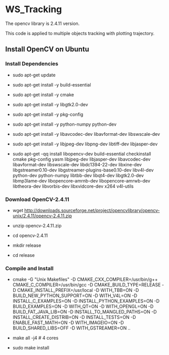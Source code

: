 # WS_Tracking

The opencv library is 2.4.11 version.

This code is applied to multiple objects tracking with plotting trajectory.



## Install OpenCV on Ubuntu

### Install Dependencies

* sudo apt-get update

* sudo apt-get install -y build-essential

* sudo apt-get install -y cmake

* sudo apt-get install -y libgtk2.0-dev

* sudo apt-get install -y pkg-config

* sudo apt-get install -y python-numpy python-dev

* sudo apt-get install -y libavcodec-dev libavformat-dev libswscale-dev

* sudo apt-get install -y libjpeg-dev libpng-dev libtiff-dev libjasper-dev
 
* sudo apt-get -qq install libopencv-dev build-essential checkinstall cmake pkg-config yasm libjpeg-dev libjasper-dev libavcodec-dev libavformat-dev libswscale-dev libdc1394-22-dev libxine-dev libgstreamer0.10-dev libgstreamer-plugins-base0.10-dev libv4l-dev python-dev python-numpy libtbb-dev libqt4-dev libgtk2.0-dev libmp3lame-dev libopencore-amrnb-dev libopencore-amrwb-dev libtheora-dev libvorbis-dev libxvidcore-dev x264 v4l-utils
 
### Download OpenCV-2.4.11

* wget http://downloads.sourceforge.net/project/opencvlibrary/opencv-unix/2.4.11/opencv-2.4.11.zip

* unzip opencv-2.4.11.zip

* cd opencv-2.4.11

* mkdir release

* cd release
 
### Compile and Install

* cmake -G "Unix Makefiles" -D CMAKE_CXX_COMPILER=/usr/bin/g++ CMAKE_C_COMPILER=/usr/bin/gcc -D CMAKE_BUILD_TYPE=RELEASE -D CMAKE_INSTALL_PREFIX=/usr/local -D WITH_TBB=ON -D BUILD_NEW_PYTHON_SUPPORT=ON -D WITH_V4L=ON -D INSTALL_C_EXAMPLES=ON -D INSTALL_PYTHON_EXAMPLES=ON -D BUILD_EXAMPLES=ON -D WITH_QT=ON -D WITH_OPENGL=ON -D BUILD_FAT_JAVA_LIB=ON -D INSTALL_TO_MANGLED_PATHS=ON -D INSTALL_CREATE_DISTRIB=ON -D INSTALL_TESTS=ON -D ENABLE_FAST_MATH=ON -D WITH_IMAGEIO=ON -D BUILD_SHARED_LIBS=OFF -D WITH_GSTREAMER=ON ..

* make all -j4 # 4 cores

* sudo make install

